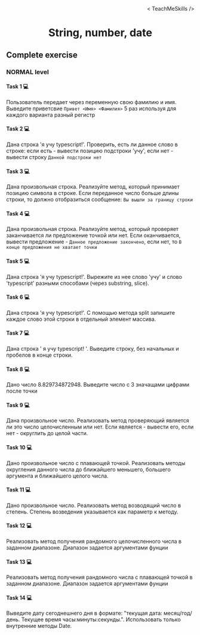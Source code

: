 <p align='right'>< TeachMeSkills /></p>
<h1 align='center'>String, number, date</h1>

## Complete exercise

### NORMAL level

#### Task 1 💻

Пользователь передает через переменную свою фамилию и имя. Выведите приветсвие `Привет <Имя> <Фамилия>` 5 раз используя для каждого варианта разный регистр


#### Task 2 💻

Дана строка 'я учу typescript!'. Проверить, есть ли данное слово в строке: если есть - вывести позицию подстроки 'учу', если нет - вывести строку `Данной подстроки нет`


#### Task 3 💻

Дана произвольная строка. Реализуйте метод, который принимает позицию символа в строке. Если переданное число больше длины строки, то должно отобразиться сообщение: `Вы вышли за границу строки`

#### Task 4 💻

Дана произвольная строка. Реализуйте метод, который проверяет заканчивается ли предложение точкой или нет. Если оканчивается, вывести предложение - `Данное предложение закончено`, если нет, то `В конце предложения не хватает точки`

#### Task 5 💻

Дана строка 'я учу typescript!'. Вырежите из нее слово 'учу' и слово 'typescript' разными способами (через substring, slice).

#### Task 6 💻

Дана строка 'я учу typescript!'. С помощью метода split запишите каждое слово этой строки в отдельный элемент массива.

#### Task 7 💻

Дана строка '                я учу typescript!                '. Выведите строку, без начальных и пробелов в конце строки.

#### Task 8 💻

Дано число 8.829734872948. Выведите число с 3 значащами цифрами после точки

#### Task 9 💻

Дана произвольное число. Реализовать метод проверяющий является ли это число целочисленным или нет. Если является - вывести его, если нет - округлить до целой части.

#### Task 10 💻

Дано произвольное число с плавающей точкой. Реализовать методы округления данного числа до ближайшего меньшего, большего аргумента и ближайшего целого числа.

#### Task 11 💻

Дано произвольное число. Реализовать метод возводящий число в степень. Степень возведения указывается как параметр к методу.

#### Task 12 💻

Реализовать метод получения рандомного целочисленного числа в заданном диапазоне. Диапазон задается аргументами фунции

#### Task 13 💻

Реализовать метод получения рандомного числа с плавающей точкой в заданном диапазоне. Диапазон задается аргументами фунции

#### Task 14 💻

Выведите дату сегоднешнего дня в формате: "текущая дата: месяц/год/день. Текущее время часы:минуты:секунды.". Использовать только внутренние методы Date.